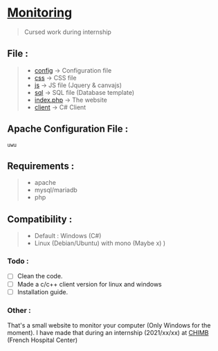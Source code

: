 # [Monitoring](https://monitoring-demo.pandeo.fr)
> Cursed work during internship

## File :<br />
> - [config](https://github.com/PandeoF1/monitoring/tree/main/conf) -> Configuration file <br />
> - [css](https://github.com/PandeoF1/monitoring/tree/main/css) -> CSS file <br />
> - [js](https://github.com/PandeoF1/monitoring/tree/main/js) -> JS file (Jquery & canvajs) <br />
> - [sql](https://github.com/PandeoF1/monitoring/tree/main/sql) -> SQL file (Database template) <br />
> - [index.php](https://github.com/PandeoF1/monitoring/blob/main/index.php) -> The website<br />
> - [client](https://github.com/PandeoF1/monitoring/tree/main/client) -> C# Client<br />


## Apache Configuration File :
```` 
uwu
````
## Requirements :
 > - apache <br />
 > - mysql/mariadb <br />
 > - php <br />
## Compatibility :
 > - Default : Windows (C#) <br />
 > - Linux (Debian/Ubuntu) with mono (Maybe x) ) <br />
### Todo :
- [ ] Clean the code.
- [ ] Made a c/c++ client version for linux and windows
- [ ] Installation guide.

### Other :

That's a small website to monitor your computer (Only Windows for the moment). I have made that during an internship (2021/xx/xx) at [CHIMB](http://www.chimb.fr/) (French Hospital Center)